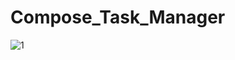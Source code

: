 # Compose_Task_Manager

![1](https://user-images.githubusercontent.com/99625111/228042740-ebb7d635-e9bb-4843-8221-c313d70d2c48.PNG)
